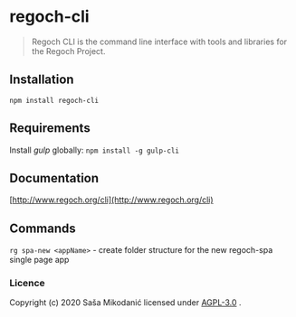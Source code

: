 # regoch-cli
> Regoch CLI is the command line interface with tools and libraries for the Regoch Project.


## Installation
```npm install regoch-cli```


## Requirements
Install *gulp* globally: ```npm install -g gulp-cli```


## Documentation
[http://www.regoch.org/cli](http://www.regoch.org/cli)


## Commands
```rg spa-new <appName>``` - create folder structure for the new regoch-spa single page app


### Licence
Copyright (c) 2020 Saša Mikodanić licensed under [AGPL-3.0](./LICENSE) .
